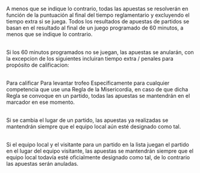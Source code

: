 A menos que se indique lo contrario, todas las apuestas se resolverán en función de la puntuación al final del tiempo reglamentario y excluyendo el tiempo extra si se juega. Todos los resultados de apuestas de partidos se basan en el resultado al final de un juego programado de 60 minutos, a menos que se indique lo contrario.

\
Si los 60 minutos programados no se juegan, las apuestas se anularán, con la excepcion de los siguientes incluiran tiempo extra / penales para propósito de calificacion:

\
Para calificar
Para levantar trofeo
Específicamente para cualquier competencia que use una Regla de la Misericordia, en caso de que dicha Regla se convoque en un partido, todas las apuestas se mantendrán en el marcador en ese momento.

\
Si se cambia el lugar de un partido, las apuestas ya realizadas se mantendrán siempre que el equipo local aún esté designado como tal.

\
Si el equipo local y el visitante para un partido en la lista juegan el partido en el lugar del equipo visitante, las apuestas se mantendrán siempre que el equipo local todavía esté oficialmente designado como tal, de lo contrario las apuestas serán anuladas.
